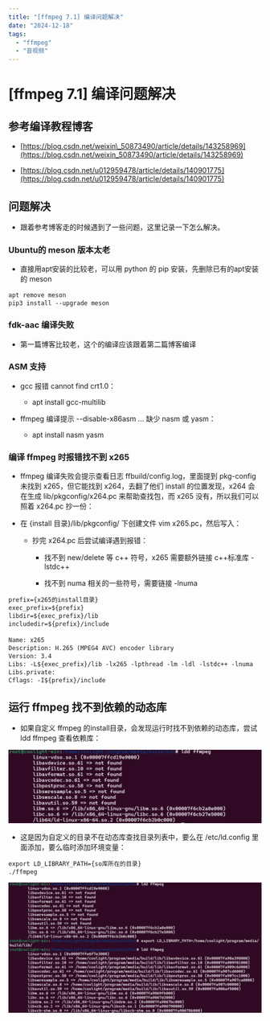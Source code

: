 ```yaml
---
title: "[ffmpeg 7.1] 编译问题解决"
date: "2024-12-18"
tags: 
  - "ffmpeg"
  - "音视频"
---
```

# [ffmpeg 7.1] 编译问题解决

## 参考编译教程博客

- [https://blog.csdn.net/weixin\_50873490/article/details/143258969](https://blog.csdn.net/weixin_50873490/article/details/143258969)

- [https://blog.csdn.net/u012959478/article/details/140901775](https://blog.csdn.net/u012959478/article/details/140901775)

## 问题解决

- 跟着参考博客走的时候遇到了一些问题，这里记录一下怎么解决。

### Ubuntu的 meson 版本太老

- 直接用apt安装的比较老，可以用 python 的 pip 安装，先删除已有的apt安装的 meson 

```
apt remove meson
pip3 install --upgrade meson
```

### fdk-aac 编译失败

- 第一篇博客比较老，这个的编译应该跟着第二篇博客编译

### ASM 支持

- gcc 报错 cannot find crt1.0：
    - apt install gcc-multilib

- ffmpeg 编译提示 --disable-x86asm ... 缺少 nasm 或 yasm：
    - apt install nasm yasm

### 编译 ffmpeg 时报错找不到 x265

- ffmpeg 编译失败会提示查看日志 ffbuild/config.log，里面提到 pkg-config 未找到 x265，但它能找到 x264，去翻了他们 install 的位置发现，x264 会在生成 lib/pkgconfig/x264.pc 来帮助查找包，而 x265 没有，所以我们可以照着 x264.pc 抄一份：

- 在 {install 目录}/lib/pkgconfig/ 下创建文件 vim x265.pc，然后写入：
    - 抄完 x264.pc 后尝试编译遇到报错：
        - 找不到 new/delete 等 c++ 符号，x265 需要额外链接 c++标准库 -lstdc++
        
        - 找不到 numa 相关的一些符号，需要链接 -lnuma

```
prefix={x265的install目录}
exec_prefix=${prefix}
libdir=${exec_prefix}/lib
includedir=${prefix}/include

Name: x265
Description: H.265 (MPEG4 AVC) encoder library
Version: 3.4
Libs: -L${exec_prefix}/lib -lx265 -lpthread -lm -ldl -lstdc++ -lnuma
Libs.private:
Cflags: -I${prefix}/include
```

## 运行 ffmpeg 找不到依赖的动态库

- 如果自定义 ffmpeg 的install目录，会发现运行时找不到依赖的动态库，尝试 ldd ffmpeg 查看依赖库：

![](images/image-16-1024x297.png)

- 这是因为自定义的目录不在动态库查找目录列表中，要么在 /etc/ld.config 里面添加，要么临时添加环境变量：

```
export LD_LIBRARY_PATH={so库所在的目录}
./ffmpeg
```

![](images/image-17-1024x526.png)
